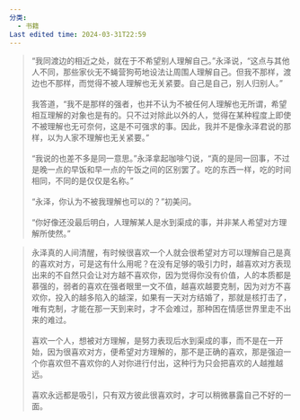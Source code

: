 ```yaml
---
分类:
  - 书籍
Last edited time: 2024-03-31T22:59
---
```

> “我同渡边的相近之处，就在于不希望别人理解自己。”永泽说，“这点与其他人不同，那些家伙无不蝇营狗苟地设法让周围人理解自己。但我不那样，渡边也不那样，而觉得不被人理解也无关紧要。自己是自己，别人归别人。”<br><br>我答道，“我不是那样的强者，也并不认为不被任何人理解也无所谓，希望相互理解的对象也是有的。只不过对除此以外的人，觉得在某种程度上即使不被理解也无可奈何，这是不可强求的事。因此，我并不是像永泽君说的那样，以为人家不理解也无关紧要。”<br><br>“我说的也差不多是同一意思。”永泽拿起咖啡勺说，“真的是同一回事，不过是晚一点的早饭和早一点的午饭之间的区别罢了。吃的东西一样，吃的时间相同，不同的是仅仅是名称。”<br><br>“永泽，你认为不被我理解也可以的？”初美问。<br><br> “你好像还没最后明白，人理解某人是水到渠成的事，并非某人希望对方理解所使然。”<br>

> 永泽真的人间清醒，有时候很喜欢一个人就会很希望对方可以理解自己是真的喜欢对方，可是这有什么用呢？在没有足够的吸引力时，越喜欢对方表现出来的不自然只会让对方越不喜欢你，因为觉得你没有价值，人的本质都是慕强的，弱者的喜欢在强者眼里一文不值，越喜欢越要克制，因为对方不喜欢你，投入的越多陷入的越深，如果有一天对方结婚了，那就是核打击了，唯有克制，才能在那一天到来时，才不会难过，那种困在情感世界里走不出来的难过。<br><br>喜欢一个人，想被对方理解，是努力表现后水到渠成的事，而不是在一开始，因为很喜欢对方，便希望对方理解的，那不是正确的喜欢，那是强迫一个你喜欢但不喜欢你的人对你进行付出，这种行为只会把喜欢的人越推越远。<br><br>喜欢永远都是吸引，只有双方彼此很喜欢时，才可以稍微暴露自己不好的一面。<br>